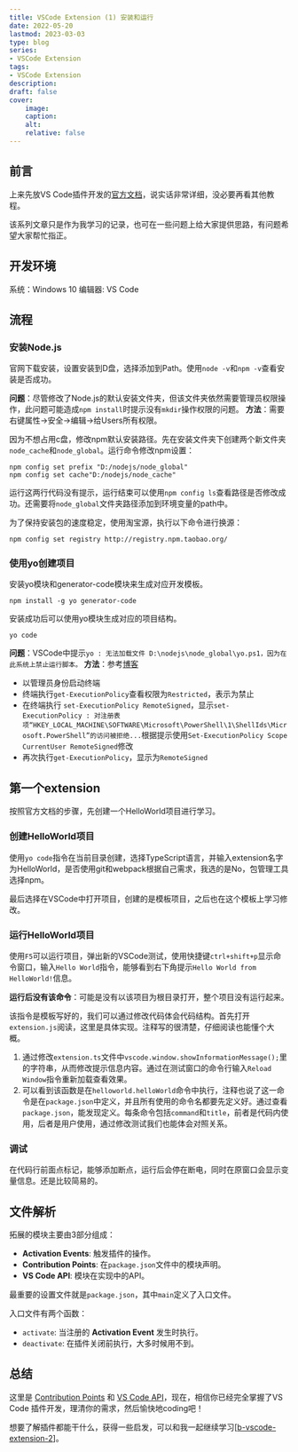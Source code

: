 ```yaml
---
title: VSCode Extension (1) 安装和运行
date: 2022-05-20
lastmod: 2023-03-03
type: blog
series:
- VSCode Extension
tags:
- VSCode Extension
description:
draft: false
cover:
    image: 
    caption: 
    alt: 
    relative: false
---
```


## 前言

上来先放VS Code插件开发的[官方文档](https://code.visualstudio.com/docs)，说实话非常详细，没必要再看其他教程。

该系列文章只是作为我学习的记录，也可在一些问题上给大家提供思路，有问题希望大家帮忙指正。

## 开发环境

系统：Windows 10
编辑器: VS Code

## 流程

### 安装Node.js

官网下载安装，设置安装到D盘，选择添加到Path。使用`node -v`和`npm -v`查看安装是否成功。

**问题**：尽管修改了Node.js的默认安装文件夹，但该文件夹依然需要管理员权限操作，此问题可能造成`npm install`时提示没有`mkdir`操作权限的问题。
**方法**：需要右键属性->安全->编辑->给Users所有权限。

因为不想占用c盘，修改npm默认安装路径。先在安装文件夹下创建两个新文件夹`node_cache`和`node_global`。运行命令修改npm设置：

```shell
npm config set prefix "D:/nodejs/node_global"
npm config set cache"D:/nodejs/node_cache"
```

运行这两行代码没有提示，运行结束可以使用`npm config ls`查看路径是否修改成功。还需要将`node_global`文件夹路径添加到环境变量的path中。

为了保持安装包的速度稳定，使用淘宝源，执行以下命令进行换源：

```shell
npm config set registry http://registry.npm.taobao.org/
```

### 使用yo创建项目

安装yo模块和generator-code模块来生成对应开发模板。

```shell
npm install -g yo generator-code
```

安装成功后可以使用yo模块生成对应的项目结构。

```shell
yo code
```

**问题**：VSCode中提示`yo : 无法加载文件 D:\nodejs\node_global\yo.ps1，因为在此系统上禁止运行脚本。`
**方法**：参考[博客](https://blog.csdn.net/zlq_CSDN/article/details/102789989)

- 以管理员身份启动终端
- 终端执行`get-ExecutionPolicy`查看权限为`Restricted`，表示为禁止
- 在终端执行 `set-ExecutionPolicy RemoteSigned`，显示`set-ExecutionPolicy : 对注册表项“HKEY_LOCAL_MACHINE\SOFTWARE\Microsoft\PowerShell\1\ShellIds\Microsoft.PowerShell”的访问被拒绝...`根据提示使用`Set-ExecutionPolicy Scope CurrentUser RemoteSigned`修改
- 再次执行`get-ExecutionPolicy`，显示为`RemoteSigned`

## 第一个extension

按照官方文档的步骤，先创建一个HelloWorld项目进行学习。

### 创建HelloWorld项目

使用`yo code`指令在当前目录创建，选择TypeScript语言，并输入extension名字为HelloWorld，是否使用git和webpack根据自己需求，我选的是No，包管理工具选择npm。

最后选择在VSCode中打开项目，创建的是模板项目，之后也在这个模板上学习修改。

### 运行HelloWorld项目

使用`F5`可以运行项目，弹出新的VSCode测试，使用快捷键`ctrl+shift+p`显示命令窗口，输入`Hello World`指令，能够看到右下角提示`Hello World from HelloWorld!`信息。

**运行后没有该命令**：可能是没有以该项目为根目录打开，整个项目没有运行起来。

该指令是模板写好的，我们可以通过修改代码体会代码结构。首先打开`extension.js`阅读，这里是具体实现。注释写的很清楚，仔细阅读也能懂个大概。

1. 通过修改`extension.ts`文件中`vscode.window.showInformationMessage();`里的字符串，从而修改提示信息内容。通过在测试窗口的命令行输入`Reload Window`指令重新加载查看效果。
2. 可以看到该函数是在`helloworld.helloWorld`命令中执行，注释也说了这一命令是在`package.json`中定义，并且所有使用的命令名都要先定义好。通过查看`package.json`，能发现定义。每条命令包括`command`和`title`，前者是代码内使用，后者是用户使用，通过修改测试我们也能体会对照关系。

### 调试

在代码行前面点标记，能够添加断点，运行后会停在断电，同时在原窗口会显示变量信息。还是比较简易的。

## 文件解析

拓展的模块主要由3部分组成：

- **Activation Events**: 触发插件的操作。
- **Contribution Points**: 在`package.json`文件中的模块声明。
- **VS Code API**: 模块在实现中的API。

最重要的设置文件就是`package.json`，其中`main`定义了入口文件。

入口文件有两个函数：

- `activate`: 当注册的 **Activation Event** 发生时执行。
- `deactivate`: 在插件关闭前执行，大多时候用不到。

## 总结

这里是 [Contribution Points](https://code.visualstudio.com/api/references/contribution-points) 和 [VS Code API](https://code.visualstudio.com/api/references/vscode-api)，现在，相信你已经完全掌握了VS Code 插件开发，理清你的需求，然后愉快地coding吧！

想要了解插件都能干什么，获得一些启发，可以和我一起继续学习[[b-vscode-extension-2]]。

[//begin]: # "Autogenerated link references for markdown compatibility"
[b-vscode-extension-2]: b-vscode-extension-2 "VS Code Extension (2) 插件能力"
[//end]: # "Autogenerated link references"
